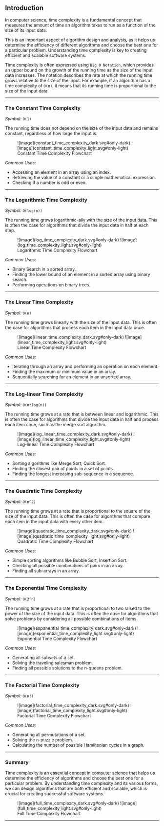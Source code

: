 ## Introduction

In computer science, time complexity is a fundamental concept that measures the amount of time an algorithm takes to run as a function of the size of its input data.

This is an important aspect of algorithm design and analysis, as it helps us determine the efficiency of different algorithms and choose the best one for a particular problem. Understanding time complexity is key to creating efficient and scalable software systems.

Time complexity is often expressed using `Big O Notation`, which provides an upper bound on the growth of the running time as the size of the input data increases. The notation describes the rate at which the running time grows relative to the size of the input. For example, if an algorithm has a time complexity of `O(n)`, it means that its running time is proportional to the size of the input data.

---
### The Constant Time Complexity

_Symbol:_ `O(1)`

The running time does not depend on the size of the input data and remains constant, regardless of how large the input is.

<figure markdown>
![image](constant_time_complexity_dark.svg#only-dark)
![image](constant_time_complexity_light.svg#only-light)
    <figcaption>Constant Time Complexity Flowchart</figcaption>
</figure>

_Common Uses:_

- Accessing an element in an array using an index.
- Retrieving the value of a constant or a simple mathematical expression.
- Checking if a number is odd or even.

---
### The Logarithmic Time Complexity

_Symbol:_ `O(log(n))`

The running time grows logarithmic-ally with the size of the input data. This is often the case for algorithms that divide the input data in half at each step.

<figure markdown>
![image](log_time_complexity_dark.svg#only-dark)
![image](log_time_complexity_light.svg#only-light)
    <figcaption>Logarithmic Time Complexity Flowchart</figcaption>
</figure>

_Common Uses:_

- Binary Search in a sorted array.
- Finding the lower bound of an element in a sorted array using binary search.
- Performing operations on binary trees.

---
### The Linear Time Complexity

_Symbol:_ `O(n)`

The running time grows linearly with the size of the input data. This is often the case for algorithms that process each item in the input data once.

<figure markdown>
![image](linear_time_complexity_dark.svg#only-dark)
![image](linear_time_complexity_light.svg#only-light)
    <figcaption>Linear Time Complexity Flowchart</figcaption>
</figure>

_Common Uses:_

- Iterating through an array and performing an operation on each element.
- Finding the maximum or minimum value in an array.
- Sequentially searching for an element in an unsorted array.

---
### The Log-linear Time Complexity

_Symbol:_ `O(n*log(n))`

The running time grows at a rate that is between linear and logarithmic. This is often the case for algorithms that divide the input data in half and process each item once, such as the merge sort algorithm.

<figure markdown>
![image](log_linear_time_complexity_dark.svg#only-dark)
![image](log_linear_time_complexity_light.svg#only-light)
    <figcaption>Log-linear Time Complexity Flowchart</figcaption>
</figure>

_Common Uses:_

- Sorting algorithms like Merge Sort, Quick Sort.
- Finding the closest pair of points in a set of points.
- Finding the longest increasing sub-sequence in a sequence.

---
### The Quadratic Time Complexity

_Symbol:_ `O(n^2)`

The running time grows at a rate that is proportional to the square of the size of the input data. This is often the case for algorithms that compare each item in the input data with every other item.

<figure markdown>
![image](quadratic_time_complexity_dark.svg#only-dark)
![image](quadratic_time_complexity_light.svg#only-light)
    <figcaption>Quadratic Time Complexity Flowchart</figcaption>
</figure>

_Common Uses:_

- Simple sorting algorithms like Bubble Sort, Insertion Sort.
- Checking all possible combinations of pairs in an array.
- Finding all sub-arrays in an array.

---
### The Exponential Time Complexity

_Symbol:_ `O(2^n)`

The running time grows at a rate that is proportional to two raised to the power of the size of the input data. This is often the case for algorithms that solve problems by considering all possible combinations of items.

<figure markdown>
![image](exponential_time_complexity_dark.svg#only-dark)
![image](exponential_time_complexity_light.svg#only-light)
    <figcaption>Exponential Time Complexity Flowchart</figcaption>
</figure>

_Common Uses:_

- Generating all subsets of a set.
- Solving the traveling salesman problem.
- Finding all possible solutions to the n-queens problem.

---
### The Factorial Time Complexity

_Symbol:_ `O(n!)`

<figure markdown>
![image](factorial_time_complexity_dark.svg#only-dark)
![image](factorial_time_complexity_light.svg#only-light)
    <figcaption>Factorial Time Complexity Flowchart</figcaption>
</figure>

_Common Uses:_

- Generating all permutations of a set.
- Solving the n-puzzle problem.
- Calculating the number of possible Hamiltonian cycles in a graph.

---
### Summary

Time complexity is an essential concept in computer science that helps us determine the efficiency of algorithms and choose the best one for a particular problem. By understanding time complexity and its various forms, we can design algorithms that are both efficient and scalable, which is crucial for creating successful software systems.

<figure markdown>
![image](full_time_complexity_dark.svg#only-dark)
![image](full_time_complexity_light.svg#only-light)
    <figcaption>Full Time Complexity Flowchart</figcaption>
</figure>

---